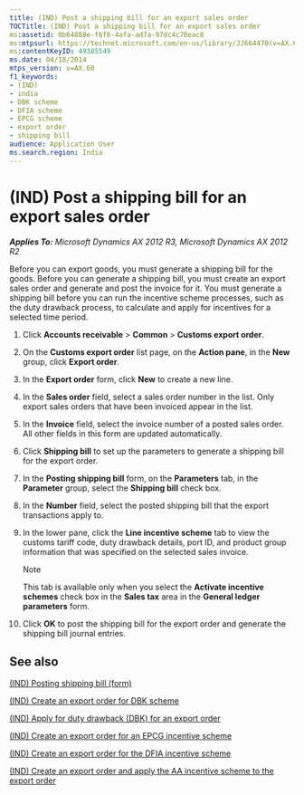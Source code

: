 ```yaml
---
title: (IND) Post a shipping bill for an export sales order
TOCTitle: (IND) Post a shipping bill for an export sales order
ms:assetid: 0b64888e-f6f6-4afa-ad7a-97dc4c70eac8
ms:mtpsurl: https://technet.microsoft.com/en-us/library/JJ664470(v=AX.60)
ms:contentKeyID: 49385549
ms.date: 04/18/2014
mtps_version: v=AX.60
f1_keywords:
- (IND)
- india
- DBK scheme
- DFIA scheme
- EPCG scheme
- export order
- shipping bill
audience: Application User
ms.search.region: India
---
```


# (IND) Post a shipping bill for an export sales order 


_**Applies To:** Microsoft Dynamics AX 2012 R3, Microsoft Dynamics AX 2012 R2_

Before you can export goods, you must generate a shipping bill for the goods. Before you can generate a shipping bill, you must create an export sales order and generate and post the invoice for it. You must generate a shipping bill before you can run the incentive scheme processes, such as the duty drawback process, to calculate and apply for incentives for a selected time period.

1.  Click **Accounts receivable** \> **Common** \> **Customs export order**.

2.  On the **Customs export order** list page, on the **Action pane**, in the **New** group, click **Export order**.

3.  In the **Export order** form, click **New** to create a new line.

4.  In the **Sales order** field, select a sales order number in the list. Only export sales orders that have been invoiced appear in the list.

5.  In the **Invoice** field, select the invoice number of a posted sales order. All other fields in this form are updated automatically.

6.  Click **Shipping bill** to set up the parameters to generate a shipping bill for the export order.

7.  In the **Posting shipping bill** form, on the **Parameters** tab, in the **Parameter** group, select the **Shipping bill** check box.

8.  In the **Number** field, select the posted shipping bill that the export transactions apply to.

9.  In the lower pane, click the **Line incentive scheme** tab to view the customs tariff code, duty drawback details, port ID, and product group information that was specified on the selected sales invoice.
    

    > [!NOTE]
    > <P>This tab is available only when you select the <STRONG>Activate incentive schemes</STRONG> check box in the <STRONG>Sales tax</STRONG> area in the <STRONG>General ledger parameters</STRONG> form.</P>



10. Click **OK** to post the shipping bill for the export order and generate the shipping bill journal entries.

## See also

[(IND) Posting shipping bill (form)](https://technet.microsoft.com/en-us/library/jj664918\(v=ax.60\))

[(IND) Create an export order for DBK scheme](ind-create-an-export-order-for-dbk-scheme.md)

[(IND) Apply for duty drawback (DBK) for an export order](ind-apply-for-duty-drawback-dbk-for-an-export-order.md)

[(IND) Create an export order for an EPCG incentive scheme](ind-create-an-export-order-for-an-epcg-incentive-scheme.md)

[(IND) Create an export order for the DFIA incentive scheme](ind-create-an-export-order-for-the-dfia-incentive-scheme.md)

[(IND) Create an export order and apply the AA incentive scheme to the export order](ind-create-an-export-order-and-apply-the-aa-incentive-scheme-to-the-export-order.md)

  


